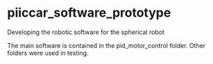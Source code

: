 # piiccar_software_prototype
Developing the robotic software for the spherical robot

The main software is contained in the pid_motor_control folder.
Other folders were used in testing.
